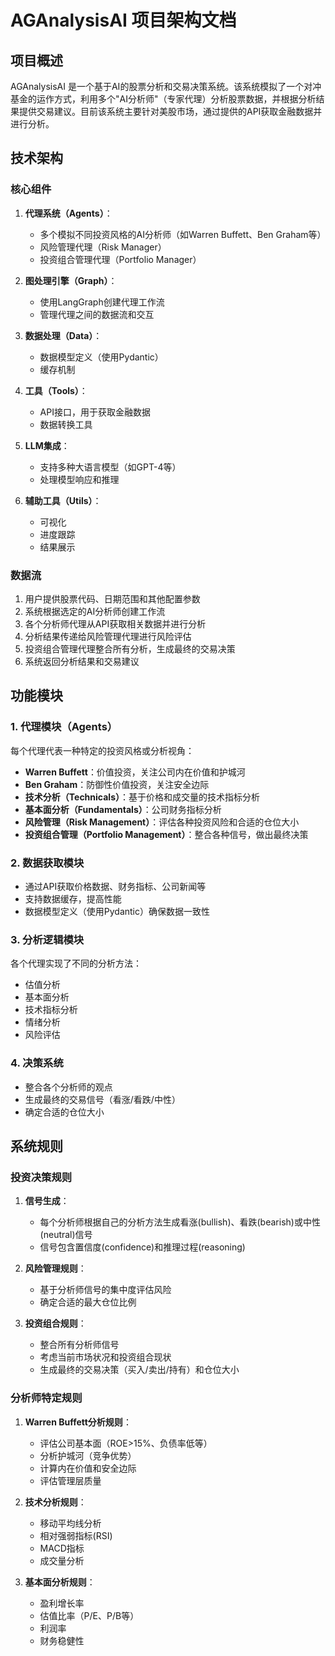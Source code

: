 # AGAnalysisAI 项目架构文档

## 项目概述

AGAnalysisAI 是一个基于AI的股票分析和交易决策系统。该系统模拟了一个对冲基金的运作方式，利用多个"AI分析师"（专家代理）分析股票数据，并根据分析结果提供交易建议。目前该系统主要针对美股市场，通过提供的API获取金融数据并进行分析。

## 技术架构

### 核心组件

1. **代理系统（Agents）**：
   - 多个模拟不同投资风格的AI分析师（如Warren Buffett、Ben Graham等）
   - 风险管理代理（Risk Manager）
   - 投资组合管理代理（Portfolio Manager）

2. **图处理引擎（Graph）**：
   - 使用LangGraph创建代理工作流
   - 管理代理之间的数据流和交互

3. **数据处理（Data）**：
   - 数据模型定义（使用Pydantic）
   - 缓存机制

4. **工具（Tools）**：
   - API接口，用于获取金融数据
   - 数据转换工具

5. **LLM集成**：
   - 支持多种大语言模型（如GPT-4等）
   - 处理模型响应和推理

6. **辅助工具（Utils）**：
   - 可视化
   - 进度跟踪
   - 结果展示

### 数据流

1. 用户提供股票代码、日期范围和其他配置参数
2. 系统根据选定的AI分析师创建工作流
3. 各个分析师代理从API获取相关数据并进行分析
4. 分析结果传递给风险管理代理进行风险评估
5. 投资组合管理代理整合所有分析，生成最终的交易决策
6. 系统返回分析结果和交易建议

## 功能模块

### 1. 代理模块（Agents）

每个代理代表一种特定的投资风格或分析视角：

- **Warren Buffett**：价值投资，关注公司内在价值和护城河
- **Ben Graham**：防御性价值投资，关注安全边际
- **技术分析（Technicals）**：基于价格和成交量的技术指标分析
- **基本面分析（Fundamentals）**：公司财务指标分析
- **风险管理（Risk Management）**：评估各种投资风险和合适的仓位大小
- **投资组合管理（Portfolio Management）**：整合各种信号，做出最终决策

### 2. 数据获取模块

- 通过API获取价格数据、财务指标、公司新闻等
- 支持数据缓存，提高性能
- 数据模型定义（使用Pydantic）确保数据一致性

### 3. 分析逻辑模块

各个代理实现了不同的分析方法：
- 估值分析
- 基本面分析
- 技术指标分析
- 情绪分析
- 风险评估

### 4. 决策系统

- 整合各个分析师的观点
- 生成最终的交易信号（看涨/看跌/中性）
- 确定合适的仓位大小

## 系统规则

### 投资决策规则

1. **信号生成**：
   - 每个分析师根据自己的分析方法生成看涨(bullish)、看跌(bearish)或中性(neutral)信号
   - 信号包含置信度(confidence)和推理过程(reasoning)

2. **风险管理规则**：
   - 基于分析师信号的集中度评估风险
   - 确定合适的最大仓位比例

3. **投资组合规则**：
   - 整合所有分析师信号
   - 考虑当前市场状况和投资组合现状
   - 生成最终的交易决策（买入/卖出/持有）和仓位大小

### 分析师特定规则

1. **Warren Buffett分析规则**：
   - 评估公司基本面（ROE>15%、负债率低等）
   - 分析护城河（竞争优势）
   - 计算内在价值和安全边际
   - 评估管理层质量

2. **技术分析规则**：
   - 移动平均线分析
   - 相对强弱指标(RSI)
   - MACD指标
   - 成交量分析

3. **基本面分析规则**：
   - 盈利增长率
   - 估值比率（P/E、P/B等）
   - 利润率
   - 财务稳健性 